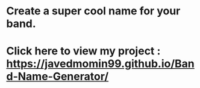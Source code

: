 # Create a super cool name for your band.
# Click here to view my project : https://javedmomin99.github.io/Band-Name-Generator/
